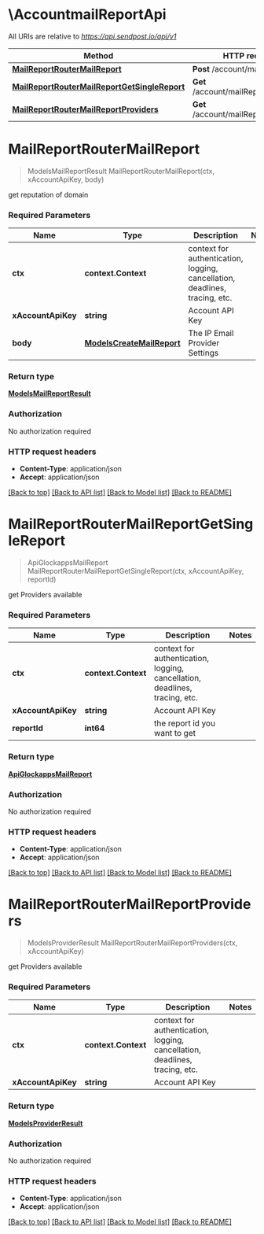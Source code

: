 # \AccountmailReportApi

All URIs are relative to *https://api.sendpost.io/api/v1*

Method | HTTP request | Description
------------- | ------------- | -------------
[**MailReportRouterMailReport**](AccountmailReportApi.md#MailReportRouterMailReport) | **Post** /account/mailReport/ | 
[**MailReportRouterMailReportGetSingleReport**](AccountmailReportApi.md#MailReportRouterMailReportGetSingleReport) | **Get** /account/mailReport/{reportId} | 
[**MailReportRouterMailReportProviders**](AccountmailReportApi.md#MailReportRouterMailReportProviders) | **Get** /account/mailReport/provider | 


# **MailReportRouterMailReport**
> ModelsMailReportResult MailReportRouterMailReport(ctx, xAccountApiKey, body)


get reputation of domain

### Required Parameters

Name | Type | Description  | Notes
------------- | ------------- | ------------- | -------------
 **ctx** | **context.Context** | context for authentication, logging, cancellation, deadlines, tracing, etc.
  **xAccountApiKey** | **string**| Account API Key | 
  **body** | [**ModelsCreateMailReport**](ModelsCreateMailReport.md)| The IP Email Provider Settings | 

### Return type

[**ModelsMailReportResult**](models.MailReportResult.md)

### Authorization

No authorization required

### HTTP request headers

 - **Content-Type**: application/json
 - **Accept**: application/json

[[Back to top]](#) [[Back to API list]](../README.md#documentation-for-api-endpoints) [[Back to Model list]](../README.md#documentation-for-models) [[Back to README]](../README.md)

# **MailReportRouterMailReportGetSingleReport**
> ApiGlockappsMailReport MailReportRouterMailReportGetSingleReport(ctx, xAccountApiKey, reportId)


get Providers available

### Required Parameters

Name | Type | Description  | Notes
------------- | ------------- | ------------- | -------------
 **ctx** | **context.Context** | context for authentication, logging, cancellation, deadlines, tracing, etc.
  **xAccountApiKey** | **string**| Account API Key | 
  **reportId** | **int64**| the report id you want to get | 

### Return type

[**ApiGlockappsMailReport**](api.GlockappsMailReport.md)

### Authorization

No authorization required

### HTTP request headers

 - **Content-Type**: application/json
 - **Accept**: application/json

[[Back to top]](#) [[Back to API list]](../README.md#documentation-for-api-endpoints) [[Back to Model list]](../README.md#documentation-for-models) [[Back to README]](../README.md)

# **MailReportRouterMailReportProviders**
> ModelsProviderResult MailReportRouterMailReportProviders(ctx, xAccountApiKey)


get Providers available

### Required Parameters

Name | Type | Description  | Notes
------------- | ------------- | ------------- | -------------
 **ctx** | **context.Context** | context for authentication, logging, cancellation, deadlines, tracing, etc.
  **xAccountApiKey** | **string**| Account API Key | 

### Return type

[**ModelsProviderResult**](models.ProviderResult.md)

### Authorization

No authorization required

### HTTP request headers

 - **Content-Type**: application/json
 - **Accept**: application/json

[[Back to top]](#) [[Back to API list]](../README.md#documentation-for-api-endpoints) [[Back to Model list]](../README.md#documentation-for-models) [[Back to README]](../README.md)

